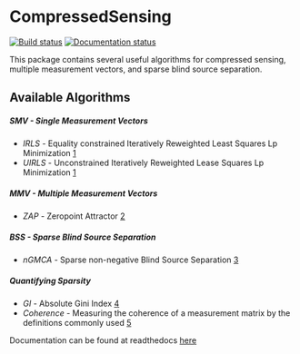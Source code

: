 # CompressedSensing
[![Build status][build-status-img]](https://travis-ci.org/dahlend/CompressedSensing.jl)
[![Documentation status][docs-status-img]](https://readthedocs.org/projects/compressedsensing/?badge=latest)

[build-status-img]: https://travis-ci.org/dahlend/CompressedSensing.jl.svg?branch=master
[docs-status-img]: https://readthedocs.org/projects/compressedsensing/badge/?version=latest

This package contains several useful algorithms for compressed sensing, multiple measurement vectors, and sparse blind source separation.

## Available Algorithms

##### SMV - Single Measurement Vectors
- *IRLS* - Equality constrained Iteratively Reweighted Least Squares Lp Minimization [1][bib1]
- *UIRLS* - Unconstrained Iteratively Reweighted Lease Squares Lp Minimization [1][bib1]

##### MMV - Multiple Measurement Vectors
- *ZAP* - Zeropoint Attractor [2][bib2]

##### BSS - Sparse Blind Source Separation
- *nGMCA* - Sparse non-negative Blind Source Separation [3][bib3]

##### Quantifying Sparsity
- *GI* - Absolute Gini Index [4][bib4]
- *Coherence* - Measuring the coherence of a measurement matrix by the definitions commonly used [5][bib5] 

Documentation can be found at readthedocs [here](http://compressedsensing.readthedocs.org/en/latest/)


[bib1]: http://www.sciencedirect.com/science/article/pii/S092523121300430X
[bib2]: http://arxiv.org/pdf/1203.1548.pdf
[bib3]: http://arxiv.org/pdf/1308.5546.pdf
[bib4]: http://arxiv.org/pdf/0811.4706.pdf
[bib5]: http://cmc.edu/pages/faculty/DNeedell/papers/redundant.pdf
